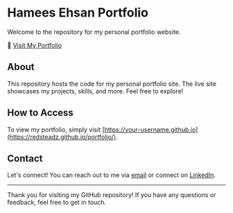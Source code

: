 
# Hamees Ehsan Portfolio

Welcome to the repository for my personal portfolio website.

🚀 [Visit My Portfolio](https://redsteadz.github.io/portfolio/)

## About

This repository hosts the code for my personal portfolio site. The live site showcases my projects, skills, and more. Feel free to explore!

## How to Access

To view my portfolio, simply visit [https://your-username.github.io](https://redsteadz.github.io/portfolio/).

## Contact

Let's connect! You can reach out to me via [email](mailto:hamees.ehsan@gmail.com) or connect on [LinkedIn](https://www.linkedin.com/in/yourusername).

---

Thank you for visiting my GitHub repository! If you have any questions or feedback, feel free to get in touch.
